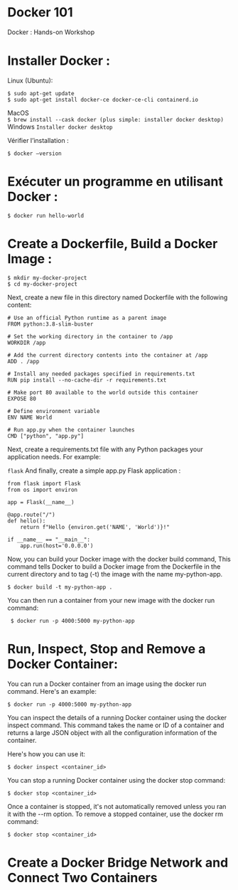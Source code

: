 # Docker 101

Docker : Hands-on Workshop 
 
# Installer Docker : 

Linux (Ubuntu):  
```
$ sudo apt-get update 
$ sudo apt-get install docker-ce docker-ce-cli containerd.io 
```
MacOS  
```$ brew install --cask docker (plus simple: installer docker desktop) ```
Windows 
```Installer docker desktop ```
 
Vérifier l’installation : 

```$ docker –version ```

# Exécuter un programme en utilisant Docker :

```$ docker run hello-world ```
# Create a Dockerfile, Build a Docker Image : 

```
$ mkdir my-docker-project 
$ cd my-docker-project 
```

Next, create a new file in this directory named Dockerfile with the following content: 

```
# Use an official Python runtime as a parent image 
FROM python:3.8-slim-buster 
  
# Set the working directory in the container to /app 
WORKDIR /app 
  
# Add the current directory contents into the container at /app 
ADD . /app 
  
# Install any needed packages specified in requirements.txt 
RUN pip install --no-cache-dir -r requirements.txt 
  
# Make port 80 available to the world outside this container 
EXPOSE 80 
  
# Define environment variable 
ENV NAME World 
  
# Run app.py when the container launches 
CMD ["python", "app.py"] 
```
Next, create a requirements.txt file with any Python packages your application needs. For example:

```flask```
And finally, create a simple app.py Flask application : 
``` 
from flask import Flask 
from os import environ 
  
app = Flask(__name__) 
  
@app.route("/") 
def hello(): 
    return f"Hello {environ.get('NAME', 'World')}!" 
  
if __name__ == "__main__": 
    app.run(host='0.0.0.0') 
```

Now, you can build your Docker image with the docker build command, 
This command tells Docker to build a Docker image from the Dockerfile in the current directory and to tag (-t) the image with the name my-python-app.

```$ docker build -t my-python-app . ```

You can then run a container from your new image with the docker run command:

``` $ docker run -p 4000:5000 my-python-app```


# Run, Inspect, Stop and Remove a Docker Container:
You can run a Docker container from an image using the docker run command. Here's an example:

```
$ docker run -p 4000:5000 my-python-app
```
You can inspect the details of a running Docker container using the docker inspect command.
This command takes the name or ID of a container and returns a large JSON object with all the configuration information of the container.

Here's how you can use it:

``` $ docker inspect <container_id> ```

You can stop a running Docker container using the docker stop command:

``` $ docker stop <container_id> ```

Once a container is stopped, it's not automatically removed unless you ran it with the --rm option. To remove a stopped container, use the docker rm command:

``` $ docker stop <container_id> ```


# Create a Docker Bridge Network and Connect Two Containers

